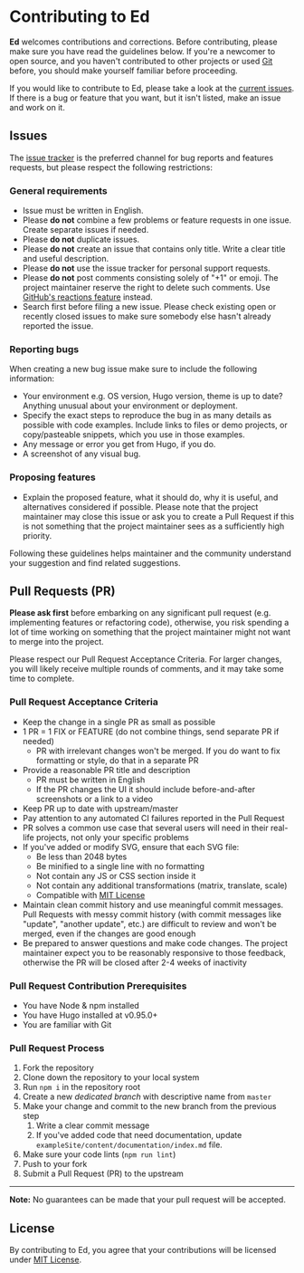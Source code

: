 # Contributing to Ed

**Ed** welcomes contributions and corrections. Before contributing, please make
sure you have read the guidelines below. If you're a newcomer to open source,
and you haven't contributed to other projects or used [Git](https://git-scm.com/)
before, you should make yourself familiar before proceeding.

If you would like to contribute to Ed, please take a look at the
[current issues](https://github.com/sergeyklay/gohugo-theme-ed/issues).
If there is a bug or feature that you want, but it isn't listed, make an issue
and work on it.

## Issues

The [issue tracker](https://github.com/sergeyklay/gohugo-theme-ed/)
is the preferred channel for bug reports and features requests, but please
respect the following restrictions:

### General requirements

- Issue must be written in English.
- Please **do not** combine a few problems or feature requests in one issue.
  Create separate issues if needed.
- Please **do not** duplicate issues.
- Please **do not** create an issue that contains only title.
  Write a clear title and useful description.
- Please **do not** use the issue tracker for personal support requests.
- Please **do not** post comments consisting solely of "+1" or emoji.
  The project maintainer reserve the right to delete such comments. Use
  [GitHub's reactions feature](https://github.com/blog/2119-add-reactions-to-pull-requests-issues-and-comments)
  instead.
- Search first before filing a new issue. Please check existing open
  or recently closed issues to make sure somebody else hasn't already
  reported the issue.

### Reporting bugs

When creating a new bug issue make sure to include the following
information:

- Your environment e.g. OS version, Hugo version, theme is up to date?
  Anything unusual about your environment or deployment.
- Specify the exact steps to reproduce the bug in as many details as
  possible with code examples. Include links to files or demo projects,
  or copy/pasteable snippets, which you use in those examples.
- Any message or error you get from Hugo, if you do.
- A screenshot of any visual bug.

### Proposing features

- Explain the proposed feature, what it should do, why it is useful,
  and alternatives considered if possible. Please note that the project
  maintainer may close this issue or ask you to create a Pull Request if
  this is not something that the project maintainer sees as a sufficiently
  high priority.

Following these guidelines helps maintainer and the community understand
your suggestion and find related suggestions.

## Pull Requests (PR)

**Please ask first** before embarking on any significant pull request
(e.g. implementing features or refactoring code), otherwise, you risk
spending a lot of time working on something that the project maintainer
might not want to merge into the project.

Please respect our Pull Request Acceptance Criteria. For larger changes,
you will likely receive multiple rounds of comments, and it may take some
time to complete.

### Pull Request Acceptance Criteria

- Keep the change in a single PR as small as possible
- 1 PR = 1 FIX or FEATURE (do not combine things, send separate PR if needed)
  - PR with irrelevant changes won't be merged. If you do want to fix
    formatting or style, do that in a separate PR
- Provide a reasonable PR title and description
  - PR must be written in English
  - If the PR changes the UI it should include before-and-after
    screenshots or a link to a video
- Keep PR up to date with upstream/master
- Pay attention to any automated CI failures reported in the
  Pull Request
- PR solves a common use case that several users will need in their
  real-life projects, not only your specific problems
- If you've added or modify SVG, ensure that each SVG file:
  - Be less than 2048 bytes
  - Be minified to a single line with no formatting
  - Not contain any JS or CSS section inside it
  - Not contain any additional transformations (matrix, translate, scale)
  - Compatible with [MIT License](https://raw.githubusercontent.com/sergeyklay/gohugo-theme-ed/master/LICENSE)
- Maintain clean commit history and use meaningful commit messages.
  Pull Requests with messy commit history (with commit messages
  like "update", "another update", etc.) are difficult to review and won't
  be merged, even if the changes are good enough
- Be prepared to answer questions and make code changes. The project
  maintainer expect you to be reasonably responsive to those feedback,
  otherwise the PR will be closed after 2-4 weeks of inactivity

### Pull Request Contribution Prerequisites

- You have Node & npm installed
- You have Hugo installed at v0.95.0+
- You are familiar with Git

### Pull Request Process

1. Fork the repository
2. Clone down the repository to your local system
3. Run `npm i` in the repository root
4. Create a new *dedicated branch* with descriptive name from `master`
5. Make your change and commit to the new branch from the previous step
    1. Write a clear commit message
    2. If you've added code that need documentation, update
      `exampleSite/content/documentation/index.md` file.
6. Make sure your code lints (`npm run lint`)
7. Push to your fork
8. Submit a Pull Request (PR) to the upstream

---

**Note:** No guarantees can be made that your pull request will be accepted.

## License

By contributing to Ed, you agree that your contributions will be licensed under
[MIT License](https://raw.githubusercontent.com/sergeyklay/gohugo-theme-ed/master/LICENSE).
